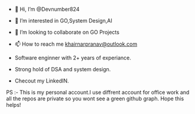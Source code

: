 - 👋 Hi, I’m @Devnumber824
- 👀 I’m interested in GO,System Design,AI
- 💞️ I’m looking to collaborate on GO Projects
- 📫 How to reach me khairnarpranav@outlook.com 

- Software enginner with 2+ years of experiance.
- Strong hold of DSA and system design.
- Checout my LinkedIN.

PS :- This is my personal account.I use diffrent account for office work and all the repos are private so you wont see a green github graph. Hope this helps!

